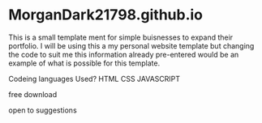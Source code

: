 # MorganDark21798.github.io
This is a small template ment for simple buisnesses to expand their portfolio. I will be using this a my personal website 
template but changing the code to suit me this information already pre-entered would be an example of what is possible for
this template. 

Codeing languages Used?
HTML
CSS
JAVASCRIPT

free download 

open to suggestions
